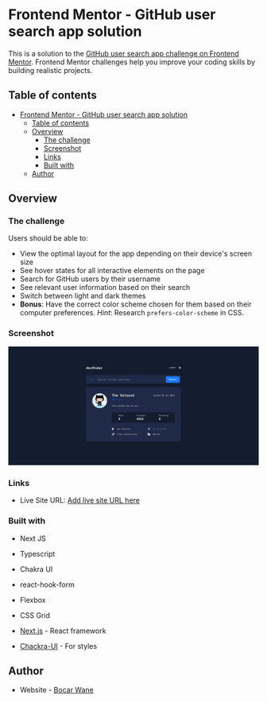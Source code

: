 # Frontend Mentor - GitHub user search app solution

This is a solution to the [GitHub user search app challenge on Frontend Mentor](https://www.frontendmentor.io/challenges/github-user-search-app-Q09YOgaH6). Frontend Mentor challenges help you improve your coding skills by building realistic projects.

## Table of contents

- [Frontend Mentor - GitHub user search app solution](#frontend-mentor---github-user-search-app-solution)
  - [Table of contents](#table-of-contents)
  - [Overview](#overview)
    - [The challenge](#the-challenge)
    - [Screenshot](#screenshot)
    - [Links](#links)
    - [Built with](#built-with)
  - [Author](#author)

## Overview

### The challenge

Users should be able to:

- View the optimal layout for the app depending on their device's screen size
- See hover states for all interactive elements on the page
- Search for GitHub users by their username
- See relevant user information based on their search
- Switch between light and dark themes
- **Bonus**: Have the correct color scheme chosen for them based on their computer preferences. _Hint_: Research `prefers-color-scheme` in CSS.

### Screenshot

![screenShot](https://raw.githubusercontent.com/bocarw121/fem-screenshots/main/github-user-search.png)

### Links

- Live Site URL: [Add live site URL here](https://github-user-search-one.vercel.app/)

### Built with

- Next JS
- Typescript
- Chakra UI
- react-hook-form
- Flexbox
- CSS Grid

- [Next.js](https://nextjs.org/) - React framework
- [Chackra-UI](https://chakra-ui.com/) - For styles

## Author

- Website - [Bocar Wane](https://www.bocarwane.com)
